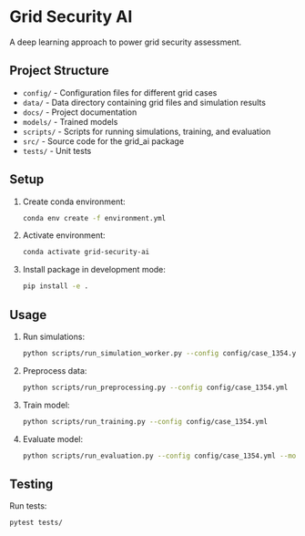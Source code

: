 # Grid Security AI

A deep learning approach to power grid security assessment.

## Project Structure

- `config/` - Configuration files for different grid cases
- `data/` - Data directory containing grid files and simulation results
- `docs/` - Project documentation
- `models/` - Trained models
- `scripts/` - Scripts for running simulations, training, and evaluation
- `src/` - Source code for the grid_ai package
- `tests/` - Unit tests

## Setup

1. Create conda environment:
   ```bash
   conda env create -f environment.yml
   ```

2. Activate environment:
   ```bash
   conda activate grid-security-ai
   ```

3. Install package in development mode:
   ```bash
   pip install -e .
   ```

## Usage

1. Run simulations:
   ```bash
   python scripts/run_simulation_worker.py --config config/case_1354.yml
   ```

2. Preprocess data:
   ```bash
   python scripts/run_preprocessing.py --config config/case_1354.yml
   ```

3. Train model:
   ```bash
   python scripts/run_training.py --config config/case_1354.yml
   ```

4. Evaluate model:
   ```bash
   python scripts/run_evaluation.py --config config/case_1354.yml --model models/model.pt
   ```

## Testing

Run tests:
```bash
pytest tests/
```